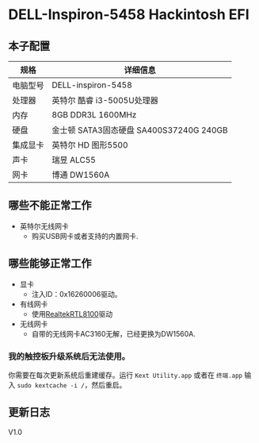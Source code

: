# DELL-Inspiron-5458 Hackintosh EFI
## 本子配置

| 规格     | 详细信息                                     |
| -------- | ---------------------------------------- |
| 电脑型号 | DELL-inspiron-5458             |
| 处理器   | 英特尔 酷睿 i3-5005U处理器             |
| 内存     | 8GB  DDR3L 1600MHz                 |
| 硬盘     | 金士顿 SATA3固态硬盘 SA400S37240G 240GB                  |
| 集成显卡 | 英特尔 HD 图形5500                            |
| 声卡     | 瑞昱 ALC55                     |
| 网卡     | 博通 DW1560A                             |

## 哪些不能正常工作
- 英特尔无线网卡
  - 购买USB网卡或者支持的内置网卡.  
## 哪些能够正常工作  
- 显卡
  - 注入ID：0x16260006驱动。
- 有线网卡
  - 使用[RealtekRTL8100](EFI/CLOVER/kexts/Other/RealtekRTL8100.kext)驱动
- 无线网卡
  - 自带的无线网卡AC3160无解，已经更换为DW1560A.

### 我的触控板升级系统后无法使用。

你需要在每次更新系统后重建缓存。运行 `Kext Utility.app` 或者在 `终端.app` 输入 `sudo kextcache -i /`，然后重启。  


## 更新日志
 V1.0  
